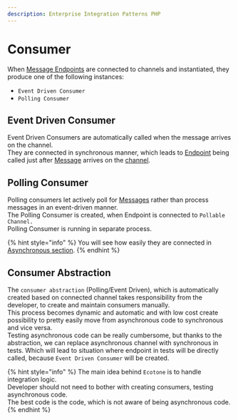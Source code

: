 ```yaml
---
description: Enterprise Integration Patterns PHP
---
```


# Consumer

When [Message Endpoints](message-endpoint/) are connected to channels and instantiated, they produce one of the following instances:

* `Event Driven Consumer`
* `Polling Consumer`

## Event Driven Consumer 

Event Driven Consumers are automatically called when the message arrives on the channel.   
They are connected in synchronous manner, which leads to [Endpoint](message-endpoint/) being called just after [Message](message.md) arrives on the [channel](message-channel.md).

## Polling Consumer

Polling consumers let actively poll for [Messages](message.md) rather than process messages in an event-driven manner.   
The Polling Consumer is created, when Endpoint is connected to `Pollable Channel.`   
Polling Consumer is running in separate process. 

{% hint style="info" %}
You will see how easily they are connected in [Asynchronous section](../scheduling.md).
{% endhint %}

## Consumer Abstraction

The `consumer abstraction` \(Polling/Event Driven\), which is automatically created based on connected channel takes responsibility from the developer, to create and maintain consumers manually.   
This process becomes dynamic and automatic and with low cost create possibility to pretty easily move from asynchronous code to synchronous and vice versa.   
Testing asynchronous code can be really cumbersome, but thanks to the abstraction, we can replace asynchronous channel with synchronous in tests. Which will lead to situation where endpoint  in tests will be directly called, because `Event Driven Consumer` will be created.  


{% hint style="info" %}
The main idea behind `Ecotone` is to handle integration logic.   
Developer should not need to bother with creating consumers, testing asynchronous code.   
The best code is the code, which is not aware of being asynchronous code.
{% endhint %}

